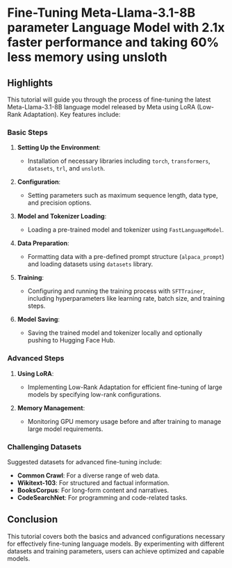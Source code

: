 # Fine-Tuning Meta-Llama-3.1-8B parameter Language Model with 2.1x faster performance and taking 60% less memory using unsloth

## Highlights

This tutorial will guide you through the process of fine-tuning the latest Meta-Llama-3.1-8B language model released by Meta using LoRA (Low-Rank Adaptation). Key features include:


### Basic Steps

1. **Setting Up the Environment**:
   - Installation of necessary libraries including `torch`, `transformers`, `datasets`, `trl`, and `unsloth`.

2. **Configuration**:
   - Setting parameters such as maximum sequence length, data type, and precision options.

3. **Model and Tokenizer Loading**:
   - Loading a pre-trained model and tokenizer using `FastLanguageModel`.

4. **Data Preparation**:
   - Formatting data with a pre-defined prompt structure (`alpaca_prompt`) and loading datasets using `datasets` library.

5. **Training**:
   - Configuring and running the training process with `SFTTrainer`, including hyperparameters like learning rate, batch size, and training steps.

6. **Model Saving**:
   - Saving the trained model and tokenizer locally and optionally pushing to Hugging Face Hub.

### Advanced Steps

1. **Using LoRA**:
   - Implementing Low-Rank Adaptation for efficient fine-tuning of large models by specifying low-rank configurations.

2. **Memory Management**:
   - Monitoring GPU memory usage before and after training to manage large model requirements.

### Challenging Datasets

Suggested datasets for advanced fine-tuning include:
- **Common Crawl**: For a diverse range of web data.
- **Wikitext-103**: For structured and factual information.
- **BooksCorpus**: For long-form content and narratives.
- **CodeSearchNet**: For programming and code-related tasks.

## Conclusion

This tutorial covers both the basics and advanced configurations necessary for effectively fine-tuning language models. By experimenting with different datasets and training parameters, users can achieve optimized and capable models.
